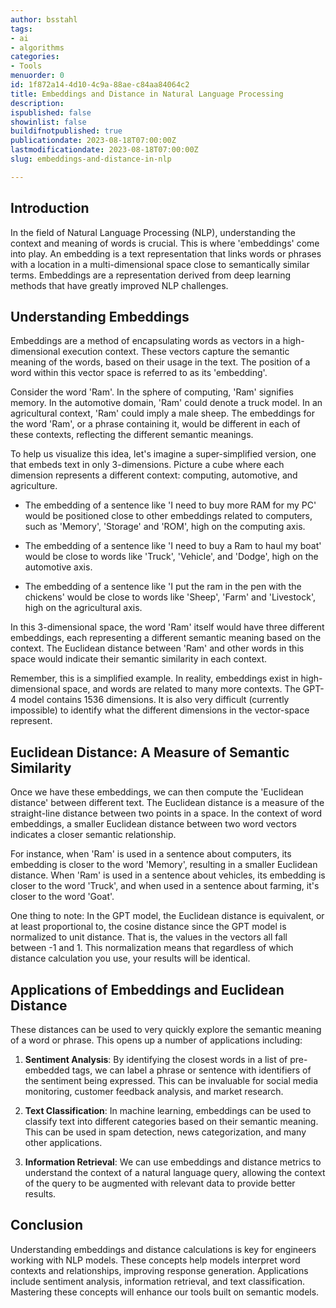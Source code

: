 ```yaml
---
author: bsstahl
tags:
- ai
- algorithms
categories:
- Tools
menuorder: 0
id: 1f872a14-4d10-4c9a-88ae-c84aa84064c2
title: Embeddings and Distance in Natural Language Processing
description: 
ispublished: false
showinlist: false
buildifnotpublished: true
publicationdate: 2023-08-18T07:00:00Z
lastmodificationdate: 2023-08-18T07:00:00Z
slug: embeddings-and-distance-in-nlp

---
```

## Introduction

In the field of Natural Language Processing (NLP), understanding the context and meaning of words is crucial. This is where 'embeddings' come into play. An embedding is a text representation that links words or phrases with a location in a multi-dimensional space close to semantically similar terms. Embeddings are a representation derived from deep learning methods that have greatly improved NLP challenges.

## Understanding Embeddings

Embeddings are a method of encapsulating words as vectors in a high-dimensional execution context. These vectors capture the semantic meaning of the words, based on their usage in the text. The position of a word within this vector space is referred to as its 'embedding'.

Consider the word 'Ram'. In the sphere of computing, 'Ram' signifies memory. In the automotive domain, 'Ram' could denote a truck model. In an agricultural context, 'Ram' could imply a male sheep. The embeddings for the word 'Ram', or a phrase containing it, would be different in each of these contexts, reflecting the different semantic meanings.

To help us visualize this idea, let's imagine a super-simplified version, one that embeds text in only 3-dimensions. Picture a cube where each dimension represents a different context: computing, automotive, and agriculture.

* The embedding of a sentence like 'I need to buy more RAM for my PC' would be positioned close to other embeddings related to computers, such as 'Memory', 'Storage' and 'ROM', high on the computing axis.

* The embedding of a sentence like 'I need to buy a Ram to haul my boat' would be close to words like 'Truck', 'Vehicle', and 'Dodge', high on the automotive axis.

* The embedding of a sentence like 'I put the ram in the pen with the chickens' would be close to words like 'Sheep', 'Farm' and 'Livestock', high on the agricultural axis.

In this 3-dimensional space, the word 'Ram' itself would have three different embeddings, each representing a different semantic meaning based on the context. The Euclidean distance between 'Ram' and other words in this space would indicate their semantic similarity in each context.

Remember, this is a simplified example. In reality, embeddings exist in high-dimensional space, and words are related to many more contexts. The GPT-4 model contains 1536 dimensions. It is also very difficult (currently impossible) to identify what the different dimensions in the vector-space represent.

## Euclidean Distance: A Measure of Semantic Similarity

Once we have these embeddings, we can then compute the 'Euclidean distance' between different text. The Euclidean distance is a measure of the straight-line distance between two points in a space. In the context of word embeddings, a smaller Euclidean distance between two word vectors indicates a closer semantic relationship.

For instance, when 'Ram' is used in a sentence about computers, its embedding is closer to the word 'Memory', resulting in a smaller Euclidean distance. When 'Ram' is used in a sentence about vehicles, its embedding is closer to the word 'Truck', and when used in a sentence about farming, it's closer to the word 'Goat'.

One thing to note: In the GPT model, the Euclidean distance is equivalent, or at least proportional to, the cosine distance since the GPT model is normalized to unit distance. That is, the values in the vectors all fall between -1 and 1. This normalization means that regardless of which distance calculation you use, your results will be identical.

## Applications of Embeddings and Euclidean Distance

These distances can be used to very quickly explore the semantic meaning of a word or phrase. This opens up a number of applications including:

1. **Sentiment Analysis**: By identifying the closest words in a list of pre-embedded tags, we can label a phrase or sentence with identifiers of the sentiment being expressed. This can be invaluable for social media monitoring, customer feedback analysis, and market research.

2. **Text Classification**: In machine learning, embeddings can be used to classify text into different categories based on their semantic meaning. This can be used in spam detection, news categorization, and many other applications.

3. **Information Retrieval**: We can use embeddings and distance metrics to understand the context of a natural language query, allowing the context of the query to be augmented with relevant data to provide better results.

## Conclusion

Understanding embeddings and distance calculations is key for engineers working with NLP models. These concepts help models interpret word contexts and relationships, improving response generation. Applications include sentiment analysis, information retrieval, and text classification. Mastering these concepts will enhance our tools built on semantic models.
